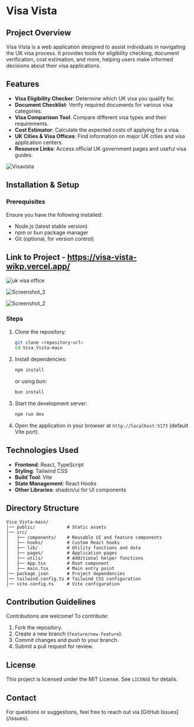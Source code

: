 # Visa Vista

## Project Overview
Visa Vista is a web application designed to assist individuals in navigating the UK visa process. It provides tools for eligibility checking, document verification, cost estimation, and more, helping users make informed decisions about their visa applications.

## Features
- **Visa Eligibility Checker**: Determine which UK visa you qualify for.
- **Document Checklist**: Verify required documents for various visa categories.
- **Visa Comparison Tool**: Compare different visa types and their requirements.
- **Cost Estimator**: Calculate the expected costs of applying for a visa.
- **UK Cities & Visa Offices**: Find information on major UK cities and visa application centers.
- **Resource Links**: Access official UK government pages and useful visa guides.

  
![Visavista](https://github.com/user-attachments/assets/003afbb0-9f09-4e51-b3c8-652f411735fb)

## Installation & Setup
### Prerequisites
Ensure you have the following installed:
- Node.js (latest stable version)
- npm or bun package manager
- Git (optional, for version control)
## Link to Project - https://visa-vista-wikp.vercel.app/
![uk visa office](https://github.com/user-attachments/assets/4da90731-3ba6-4f64-b2a6-1d9d3a64aada)

![Screenshot_3](https://github.com/user-attachments/assets/a07af422-92b1-4f66-94f5-ab82aa3bf4d6)

![Screenshot_2](https://github.com/user-attachments/assets/1fd952ef-60fb-4cc4-b197-02d00c47ec4a)


### Steps
1. Clone the repository:
   ```sh
   git clone <repository-url>
   cd Visa_Vista-main
   ```
2. Install dependencies:
   ```sh
   npm install
   ```
   or using bun:
   ```sh
   bun install
   ```
3. Start the development server:
   ```sh
   npm run dev
   ```
4. Open the application in your browser at `http://localhost:5173` (default Vite port).

## Technologies Used
- **Frontend**: React, TypeScript
- **Styling**: Tailwind CSS
- **Build Tool**: Vite
- **State Management**: React Hooks
- **Other Libraries**: shadcn/ui for UI components

## Directory Structure
```
Visa_Vista-main/
│── public/            # Static assets
│── src/
│   ├── components/    # Reusable UI and feature components
│   ├── hooks/         # Custom React hooks
│   ├── lib/           # Utility functions and data
│   ├── pages/         # Application pages
│   ├── utils/         # Additional helper functions
│   ├── App.tsx        # Root component
│   ├── main.tsx       # Main entry point
│── package.json       # Project dependencies
│── tailwind.config.ts # Tailwind CSS configuration
│── vite.config.ts     # Vite configuration
```

## Contribution Guidelines
Contributions are welcome! To contribute:
1. Fork the repository.
2. Create a new branch (`feature/new-feature`).
3. Commit changes and push to your branch.
4. Submit a pull request for review.

## License
This project is licensed under the MIT License. See `LICENSE` for details.

## Contact
For questions or suggestions, feel free to reach out via [GitHub Issues](<repository-url>/issues).

